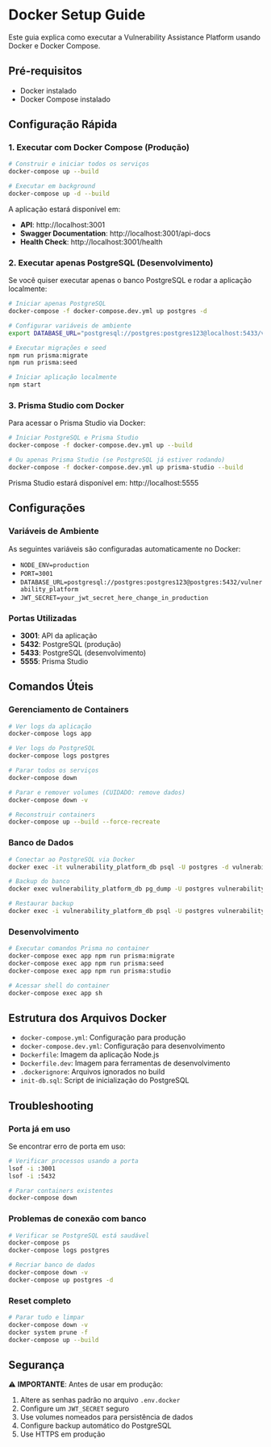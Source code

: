 # Docker Setup Guide

Este guia explica como executar a Vulnerability Assistance Platform usando Docker e Docker Compose.

## Pré-requisitos

- Docker instalado
- Docker Compose instalado

## Configuração Rápida

### 1. Executar com Docker Compose (Produção)

```bash
# Construir e iniciar todos os serviços
docker-compose up --build

# Executar em background
docker-compose up -d --build
```

A aplicação estará disponível em:
- **API**: http://localhost:3001
- **Swagger Documentation**: http://localhost:3001/api-docs
- **Health Check**: http://localhost:3001/health

### 2. Executar apenas PostgreSQL (Desenvolvimento)

Se você quiser executar apenas o banco PostgreSQL e rodar a aplicação localmente:

```bash
# Iniciar apenas PostgreSQL
docker-compose -f docker-compose.dev.yml up postgres -d

# Configurar variáveis de ambiente
export DATABASE_URL="postgresql://postgres:postgres123@localhost:5433/vulnerability_platform_dev"

# Executar migrações e seed
npm run prisma:migrate
npm run prisma:seed

# Iniciar aplicação localmente
npm start
```

### 3. Prisma Studio com Docker

Para acessar o Prisma Studio via Docker:

```bash
# Iniciar PostgreSQL e Prisma Studio
docker-compose -f docker-compose.dev.yml up --build

# Ou apenas Prisma Studio (se PostgreSQL já estiver rodando)
docker-compose -f docker-compose.dev.yml up prisma-studio --build
```

Prisma Studio estará disponível em: http://localhost:5555

## Configurações

### Variáveis de Ambiente

As seguintes variáveis são configuradas automaticamente no Docker:

- `NODE_ENV=production`
- `PORT=3001`
- `DATABASE_URL=postgresql://postgres:postgres123@postgres:5432/vulnerability_platform`
- `JWT_SECRET=your_jwt_secret_here_change_in_production`

### Portas Utilizadas

- **3001**: API da aplicação
- **5432**: PostgreSQL (produção)
- **5433**: PostgreSQL (desenvolvimento)
- **5555**: Prisma Studio

## Comandos Úteis

### Gerenciamento de Containers

```bash
# Ver logs da aplicação
docker-compose logs app

# Ver logs do PostgreSQL
docker-compose logs postgres

# Parar todos os serviços
docker-compose down

# Parar e remover volumes (CUIDADO: remove dados)
docker-compose down -v

# Reconstruir containers
docker-compose up --build --force-recreate
```

### Banco de Dados

```bash
# Conectar ao PostgreSQL via Docker
docker exec -it vulnerability_platform_db psql -U postgres -d vulnerability_platform

# Backup do banco
docker exec vulnerability_platform_db pg_dump -U postgres vulnerability_platform > backup.sql

# Restaurar backup
docker exec -i vulnerability_platform_db psql -U postgres vulnerability_platform < backup.sql
```

### Desenvolvimento

```bash
# Executar comandos Prisma no container
docker-compose exec app npm run prisma:migrate
docker-compose exec app npm run prisma:seed
docker-compose exec app npm run prisma:studio

# Acessar shell do container
docker-compose exec app sh
```

## Estrutura dos Arquivos Docker

- `docker-compose.yml`: Configuração para produção
- `docker-compose.dev.yml`: Configuração para desenvolvimento
- `Dockerfile`: Imagem da aplicação Node.js
- `Dockerfile.dev`: Imagem para ferramentas de desenvolvimento
- `.dockerignore`: Arquivos ignorados no build
- `init-db.sql`: Script de inicialização do PostgreSQL

## Troubleshooting

### Porta já em uso
Se encontrar erro de porta em uso:
```bash
# Verificar processos usando a porta
lsof -i :3001
lsof -i :5432

# Parar containers existentes
docker-compose down
```

### Problemas de conexão com banco
```bash
# Verificar se PostgreSQL está saudável
docker-compose ps
docker-compose logs postgres

# Recriar banco de dados
docker-compose down -v
docker-compose up postgres -d
```

### Reset completo
```bash
# Parar tudo e limpar
docker-compose down -v
docker system prune -f
docker-compose up --build
```

## Segurança

⚠️ **IMPORTANTE**: Antes de usar em produção:

1. Altere as senhas padrão no arquivo `.env.docker`
2. Configure um `JWT_SECRET` seguro
3. Use volumes nomeados para persistência de dados
4. Configure backup automático do PostgreSQL
5. Use HTTPS em produção
